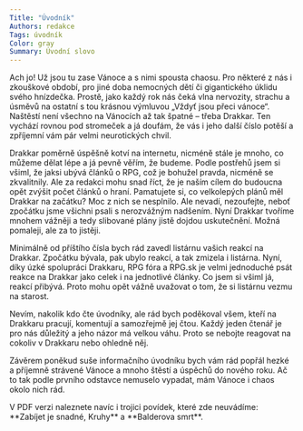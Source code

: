 ```yaml
---
Title: "Úvodník"
Authors: redakce
Tags: úvodník
Color: gray
Summary: Úvodní slovo
---
```

Ach jo! Už jsou tu zase Vánoce a s nimi spousta chaosu. Pro některé z nás i zkouškové období, pro jiné doba nemocných dětí či gigantického úklidu svého hnízdečka. Prostě, jako každý rok nás čeká vlna nervozity, strachu a úsměvů na ostatní s tou krásnou výmluvou „Vždyť jsou přeci vánoce“. Naštěstí není všechno na Vánocích až tak špatné – třeba Drakkar. Ten vychází rovnou pod stromeček a já doufám, že vás i jeho další číslo potěší a zpříjemní vám pár velmi neurotických chvil.

Drakkar poměrně úspěšně kotví na internetu, nicméně stále je mnoho, co můžeme dělat lépe a já pevně věřím, že budeme. Podle postřehů jsem si všiml, že jaksi ubývá článků o RPG, což je bohužel pravda, nicméně se zkvalitnily. Ale za redakci mohu snad říct, že je naším cílem do budoucna opět zvýšit počet článků o hraní. Pamatujete si, co velkolepých plánů měl Drakkar na začátku? Moc z nich se nesplnilo. Ale nevadí, nezoufejte, neboť zpočátku jsme všichni psali s nerozvážným nadšením. Nyní Drakkar tvoříme mnohem vážněji a tedy slibované plány jistě dojdou uskutečnění. Možná pomaleji, ale za to jistěji.

Minimálně od příštího čísla bych rád zavedl listárnu vašich reakcí na Drakkar. Zpočátku bývala, pak ubylo reakcí, a tak zmizela i listárna. Nyní, díky úzké spolupráci Drakkaru, RPG fóra a RPG.sk je velmi jednoduché psát reakce na Drakkar jako celek i na jednotlivé články. Co jsem si všiml já, reakcí přibývá. Proto mohu opět vážně uvažovat o tom, že si listárnu vezmu na starost.

Nevím, nakolik kdo čte úvodníky, ale rád bych poděkoval všem, kteří na Drakkaru pracují, komentují a samozřejmě jej čtou. Každý jeden čtenář je pro nás důležitý a jeho názor má velkou váhu. Proto se nebojte reagovat na cokoliv v Drakkaru nebo ohledně něj.

Závěrem poněkud suše informačního úvodníku bych vám rád popřál hezké a příjemně strávené Vánoce a mnoho štěstí a úspěchů do nového roku. Ač to tak podle prvního odstavce nemuselo vypadat, mám Vánoce i chaos okolo nich rád.

<div class="poznamka">
V PDF verzi naleznete navíc i trojici povídek, které zde neuvádíme: **Zabíjet je snadné, Kruhy** a **Balderova smrt**.
</div>
